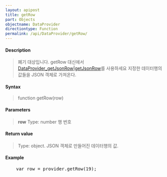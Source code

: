 ```yaml
---
layout: apipost
title: getRow
part: Objects
objectname: DataProvider
directiontype: Function
permalink: /api/DataProvider/getRow/
---
```



#### Description

> 폐기 대상입니다. getRow 대신에서 [DataProvider_getJsonRow\|getJsonRow](/api/DataProvider/)를 사용하세요
> 지정한 데이터행의 값들을 JSON 객체로 가져온다.



#### Syntax

> function getRow(row)

#### Parameters

> **row**
> Type: number
> 행 번호

#### Return value

> Type: object.
> JSON 객체로 만들어진 데이터행의 값.

#### Example

<pre class="prettyprint">
    var row = provider.getRow(19);
</pre>


